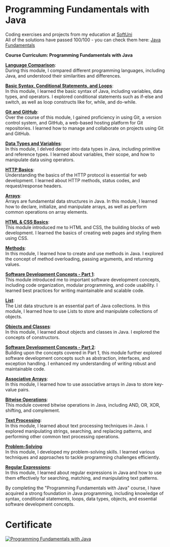 # Programming Fundamentals with Java
Coding exercises and projects from my education at <a href="www.softuni.bg">SoftUni</a>
<br>
All of the solutions have passed 100/100 - you can check them here: <a href="https://judge.softuni.org/Contests/#!/List/ByCategory/145/Java-Fundamentals">Java Fundamentals</a>
<br>

<b> Course Curriculum: Programming Fundamentals with Java </b>

**<ins>Language Comparison</ins>**: <br>
During this module, I compared different programming languages, including Java, and understood their similarities and differences.

**[Basic Syntax, Conditional Statements, and Loops](https://github.com/trayanaboykova/Programming-Fundamentals-Java/tree/master/src/Lesson01_BasicSyntax)**: <br>
In this module, I learned the basic syntax of Java, including variables, data types, and operators. I explored conditional statements such as if-else and switch, as well as loop constructs like for, while, and do-while.

**<ins>Git and GitHub</ins>**: <br>
Over the course of this module, I gained proficiency in using Git, a version control system, and GitHub, a web-based hosting platform for Git repositories. I learned how to manage and collaborate on projects using Git and GitHub.

**[Data Types and Variables](https://github.com/trayanaboykova/Programming-Fundamentals-Java/tree/master/src/Lesson02_DataTypesAndVariables)**: <br>
In this module, I delved deeper into data types in Java, including primitive and reference types. I learned about variables, their scope, and how to manipulate data using operators.

**<ins>HTTP Basics</ins>**: <br>
Understanding the basics of the HTTP protocol is essential for web development. I learned about HTTP methods, status codes, and request/response headers.

**[Arrays](https://github.com/trayanaboykova/Programming-Fundamentals-Java/tree/master/src/Lesson03_Arrays)**: <br>
Arrays are fundamental data structures in Java. In this module, I learned how to declare, initialize, and manipulate arrays, as well as perform common operations on array elements.

**[HTML & CSS Basics](https://github.com/trayanaboykova/Programming-Fundamentals-Java/tree/master/src/Lesson00_Common/HTML%26CSS)**: <br>
This module introduced me to HTML and CSS, the building blocks of web development. I learned the basics of creating web pages and styling them using CSS.

**[Methods](https://github.com/trayanaboykova/Programming-Fundamentals-Java/tree/master/src/Lesson04_Methods)**: <br>
In this module, I learned how to create and use methods in Java. I explored the concept of method overloading, passing arguments, and returning values.

**<ins>Software Development Concepts - Part 1</ins>**: <br> 
This module introduced me to important software development concepts, including code organization, modular programming, and code usability. I learned best practices for writing maintainable and scalable code.

**[List](https://github.com/trayanaboykova/Programming-Fundamentals-Java/tree/master/src/Lesson05_Lists)**: <br> 
The List data structure is an essential part of Java collections. In this module, I learned how to use Lists to store and manipulate collections of objects.

**[Objects and Classes](https://github.com/trayanaboykova/Programming-Fundamentals-Java/tree/master/src/Lesson06_ObjectsAndClasses)**: <br> 
In this module, I learned about objects and classes in Java. I explored the concepts of constructors.

**<ins>Software Development Concepts - Part 2</ins>**: <br>
Building upon the concepts covered in Part 1, this module further explored software development concepts such as abstraction, interfaces, and exception handling. I enhanced my understanding of writing robust and maintainable code.

**[Associative Arrays](https://github.com/trayanaboykova/Programming-Fundamentals-Java/tree/master/src/Lesson07_AssociativeArrays)**: <br> 
In this module, I learned how to use associative arrays in Java to store key-value pairs.

**[Bitwise Operations](https://github.com/trayanaboykova/Programming-Fundamentals-Java/tree/master/src/Lesson00_Common/BitwiseOperations)**: <br> 
This module covered bitwise operations in Java, including AND, OR, XOR, shifting, and complement. 

**[Text Processing](https://github.com/trayanaboykova/Programming-Fundamentals-Java/tree/master/src/Lesson08_TextProcessing)**: <br> 
In this module, I learned about text processing techniques in Java. I explored manipulating strings, searching, and replacing patterns, and performing other common text processing operations.

**<ins>Problem-Solving</ins>**: <br> 
In this module, I developed my problem-solving skills. I learned various techniques and approaches to tackle programming challenges efficiently.

**[Regular Expressions](https://github.com/trayanaboykova/Programming-Fundamentals-Java/tree/master/src/Lesson09_RegularExpressions)**: <br> In this module, I learned about regular expressions in Java and how to use them effectively for searching, matching, and manipulating text patterns.

By completing the "Programming Fundamentals with Java" course, I have acquired a strong foundation in Java programming, including knowledge of syntax, conditional statements, loops, data types, objects, and essential software development concepts.


# Certificate
<a href="https://softuni.bg/certificates/details/167407/068cc5bc" rel="nofollow"><img src="https://user-images.githubusercontent.com/101351760/229783981-48f70750-813a-46f6-8b24-d64cbb6cbd57.png" alt="Programming Fundamentals with Java"></a>
